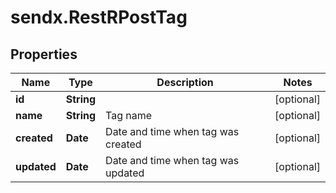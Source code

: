 # sendx.RestRPostTag

## Properties

Name | Type | Description | Notes
------------ | ------------- | ------------- | -------------
**id** | **String** |  | [optional] 
**name** | **String** | Tag name | [optional] 
**created** | **Date** | Date and time when tag was created | [optional] 
**updated** | **Date** | Date and time when tag was updated | [optional] 


